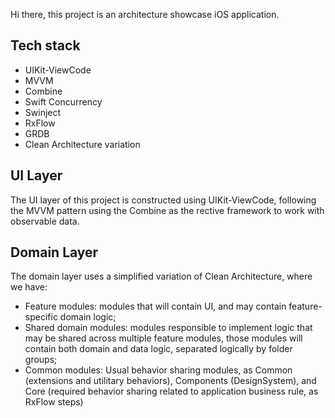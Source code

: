 Hi there, this project is an architecture showcase iOS application.

## Tech stack

* UIKit-ViewCode
* MVVM
* Combine
* Swift Concurrency
* Swinject
* RxFlow
* GRDB
* Clean Architecture variation

## UI Layer

The UI layer of this project is constructed using UIKit-ViewCode, following the MVVM pattern using the Combine as the rective framework to work with observable data.

## Domain Layer

The domain layer uses a simplified variation of Clean Architecture, where we have:
* Feature modules: modules that will contain UI, and may contain feature-specific domain logic;
* Shared domain modules: modules responsible to implement logic that may be shared across multiple feature modules, those modules will contain both domain and data logic, separated logically by folder groups;
* Common modules: Usual behavior sharing modules, as Common (extensions and utilitary behaviors), Components (DesignSystem), and Core (required behavior sharing related to application business rule, as RxFlow steps)
